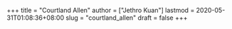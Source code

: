 +++
title = "Courtland Allen"
author = ["Jethro Kuan"]
lastmod = 2020-05-31T01:08:36+08:00
slug = "courtland_allen"
draft = false
+++
